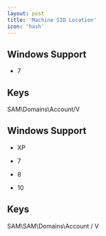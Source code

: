 ```yaml
---
layout: post
title: 'Machine SID Location'
icon: 'hash'
---
```


## Windows Support

- 7



## Keys

SAM\Domains\Account/V



## Windows Support

- XP

- 7

- 8

- 10



## Keys

SAM\SAM\Domains\Account / V

